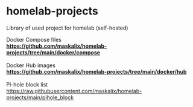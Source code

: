 # homelab-projects
Library of used project for homelab (self-hosted)

Docker Compose files
<br><b>https://github.com/maskalix/homelab-projects/tree/main/docker/compose</b>
<br>
<br>
Docker Hub images
<br><b>https://github.com/maskalix/homelab-projects/tree/main/docker/hub</b>
<br>
<br>
Pi-hole block list
<br>https://raw.githubusercontent.com/maskalix/homelab-projects/main/pihole_block
